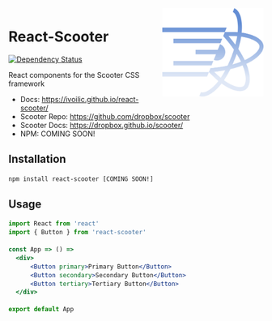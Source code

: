<img align="right" width="200" src="https://raw.githubusercontent.com/ivoilic/react-scooter/master/react-scooter.png"/>

# React-Scooter

[![Dependency Status](https://img.shields.io/david/ivoilic/react-scooter.svg?style=flat-square)](https://david-dm.org/ivoilic/react-scooter)

React components for the Scooter CSS framework

- Docs: https://ivoilic.github.io/react-scooter/
- Scooter Repo: https://github.com/dropbox/scooter
- Scooter Docs: https://dropbox.github.io/scooter/
- NPM: COMING SOON!

## Installation

```bash
npm install react-scooter [COMING SOON!]
```

## Usage

```jsx
import React from 'react'
import { Button } from 'react-scooter'

const App => () =>
  <div>
      <Button primary>Primary Button</Button>
	  <Button secondary>Secondary Button</Button>
	  <Button tertiary>Tertiary Button</Button>
  </div>

export default App
```